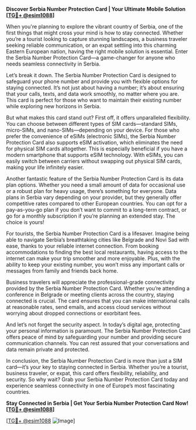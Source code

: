 **Discover Serbia Number Protection Card | Your Ultimate Mobile Solution [[TG💪+ @esim1088](https://t.me/s/esim1088)]**

When you're planning to explore the vibrant country of Serbia, one of the first things that might cross your mind is how to stay connected. Whether you’re a tourist looking to capture stunning landscapes, a business traveler seeking reliable communication, or an expat settling into this charming Eastern European nation, having the right mobile solution is essential. Enter the Serbia Number Protection Card—a game-changer for anyone who needs seamless connectivity in Serbia.

Let’s break it down. The Serbia Number Protection Card is designed to safeguard your phone number and provide you with flexible options for staying connected. It’s not just about having a number; it’s about ensuring that your calls, texts, and data work smoothly, no matter where you are. This card is perfect for those who want to maintain their existing number while exploring new horizons in Serbia. 

But what makes this card stand out? First off, it offers unparalleled flexibility. You can choose between different types of SIM cards—standard SIMs, micro-SIMs, and nano-SIMs—depending on your device. For those who prefer the convenience of eSIMs (electronic SIMs), the Serbia Number Protection Card also supports eSIM activation, which eliminates the need for physical SIM cards altogether. This is especially beneficial if you have a modern smartphone that supports eSIM technology. With eSIMs, you can easily switch between carriers without swapping out physical SIM cards, making your life infinitely easier.

Another fantastic feature of the Serbia Number Protection Card is its data plan options. Whether you need a small amount of data for occasional use or a robust plan for heavy usage, there’s something for everyone. Data plans in Serbia vary depending on your provider, but they generally offer competitive rates compared to other European countries. You can opt for a pay-as-you-go plan if you don’t want to commit to a long-term contract, or go for a monthly subscription if you’re planning an extended stay. The choice is yours!

For tourists, the Serbia Number Protection Card is a lifesaver. Imagine being able to navigate Serbia’s breathtaking cities like Belgrade and Novi Sad with ease, thanks to your reliable internet connection. From booking accommodations to finding the best local restaurants, having access to the internet can make your trip smoother and more enjoyable. Plus, with the ability to keep your existing number, you won’t miss any important calls or messages from family and friends back home.

Business travelers will appreciate the professional-grade connectivity provided by the Serbia Number Protection Card. Whether you’re attending a conference in Belgrade or meeting clients across the country, staying connected is crucial. The card ensures that you can make international calls at reasonable rates, send emails, and access cloud services without worrying about dropped connections or exorbitant fees.

And let’s not forget the security aspect. In today’s digital age, protecting your personal information is paramount. The Serbia Number Protection Card offers peace of mind by safeguarding your number and providing secure communication channels. You can rest assured that your conversations and data remain private and protected.

In conclusion, the Serbia Number Protection Card is more than just a SIM card—it’s your key to staying connected in Serbia. Whether you’re a tourist, business traveler, or expat, this card offers flexibility, reliability, and security. So why wait? Grab your Serbia Number Protection Card today and experience seamless connectivity in one of Europe’s most fascinating countries.

**Stay Connected in Serbia | Get Your Serbia Number Protection Card Now! [[TG💪+ @esim1088](https://t.me/s/esim1088)]**

[[TG💪+ @esim1088](https://t.me/s/esim1088) ![Image](https://i.postimg.cc/Y0z9fWf4/image.png)]